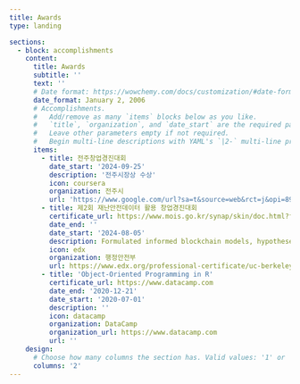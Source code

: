 ```yaml
---
title: Awards
type: landing

sections:
  - block: accomplishments
    content:
      title: Awards
      subtitle: ''
      text: ''
      # Date format: https://wowchemy.com/docs/customization/#date-format
      date_format: January 2, 2006
      # Accomplishments.
      #   Add/remove as many `items` blocks below as you like.
      #   `title`, `organization`, and `date_start` are the required parameters.
      #   Leave other parameters empty if not required.
      #   Begin multi-line descriptions with YAML's `|2-` multi-line prefix.
      items:
        - title: 전주창업경진대회
          date_start: '2024-09-25'
          description: '전주시장상 수상'
          icon: coursera
          organization: 전주시
          url: 'https://www.google.com/url?sa=t&source=web&rct=j&opi=89978449&url=https://www.mss.go.kr/common/board/Download.do%3FbcIdx%3D1052296%26cbIdx%3D250%26streFileNm%3D7bcc9bc9-542e-4d1f-b35a-7d3a94327ba6.pdf&ved=2ahUKEwidwZidqI-JAxXsh1YBHZXTFkgQFnoECBwQAQ&usg=AOvVaw2FoNf1aGF_4iIL9w2_bOqE'
        - title: 제2회 재난안전데이터 활용 창업경진대회
          certificate_url: https://www.mois.go.kr/synap/skin/doc.html?fn=BBS_2024050104084346001&rs=/synapFile/202409/&synapUrl=%2Fsynap%2Fskin%2Fdoc.html%3Ffn%3DBBS_2024050104084346001%26rs%3D%2FsynapFile%2F202409%2F&synapMessage=%EC%A0%95%EC%83%81
          date_end: ''
          date_start: '2024-08-05'
          description: Formulated informed blockchain models, hypotheses, and use cases.
          icon: edx
          organization: 행정안전부
          url: https://www.edx.org/professional-certificate/uc-berkeleyx-blockchain-fundamentals
        - title: 'Object-Oriented Programming in R'
          certificate_url: https://www.datacamp.com
          date_end: '2020-12-21'
          date_start: '2020-07-01'
          description: ''
          icon: datacamp
          organization: DataCamp
          organization_url: https://www.datacamp.com
          url: ''
    design:
      # Choose how many columns the section has. Valid values: '1' or '2'.
      columns: '2'
---
```

